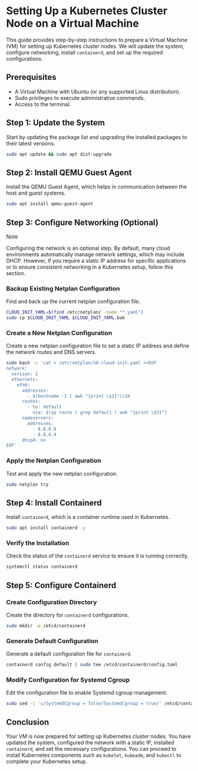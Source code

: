 # Setting Up a Kubernetes Cluster Node on a Virtual Machine

This guide provides step-by-step instructions to prepare a Virtual Machine (VM) for setting up Kubernetes cluster nodes.
We will update the system, configure networking, install `containerd`, and set up the required configurations.

## Prerequisites

- A Virtual Machine with Ubuntu (or any supported Linux distribution).
- Sudo privileges to execute administrative commands.
- Access to the terminal.

## Step 1: Update the System

Start by updating the package list and upgrading the installed packages to their latest versions.

```bash
sudo apt update && sudo apt dist-upgrade
```

## Step 2: Install QEMU Guest Agent

Install the QEMU Guest Agent, which helps in communication between the host and guest systems.

```bash
sudo apt install qemu-guest-agent
```

## Step 3: Configure Networking (Optional)

> [!NOTE]  
> Configuring the network is an optional step. By default, many cloud environments automatically manage network
> settings, which may include DHCP. However, if you require a static IP address for specific applications or to ensure
> consistent networking in a Kubernetes setup, follow this section.

### Backup Existing Netplan Configuration

Find and back up the current netplan configuration file.

```bash
CLOUD_INIT_YAML=$(find /etc/netplan/ -name "*.yaml")
sudo cp $CLOUD_INIT_YAML $CLOUD_INIT_YAML.bak
```

### Create a New Netplan Configuration

Create a new netplan configuration file to set a static IP address and define the network routes and DNS servers.

```bash
sudo bash -c 'cat > /etc/netplan/50-cloud-init.yaml <<EOF
network:
  version: 2
  ethernets:
    eth0:
      addresses:
        - $(hostname -I | awk "{print \$1}")/24
      routes:
        - to: default
          via: $(ip route | grep default | awk "{print \$3}")
      nameservers:
        addresses:
          - 8.8.8.8
          - 8.8.4.4
      dhcp4: no
EOF'
```

### Apply the Netplan Configuration

Test and apply the new netplan configuration.

```bash
sudo netplan try
```

## Step 4: Install Containerd

Install `containerd`, which is a container runtime used in Kubernetes.

```bash
sudo apt install containerd -y
```

### Verify the Installation

Check the status of the `containerd` service to ensure it is running correctly.

```bash
systemctl status containerd
```

## Step 5: Configure Containerd

### Create Configuration Directory

Create the directory for `containerd` configurations.

```bash
sudo mkdir -p /etcd/containerd
```

### Generate Default Configuration

Generate a default configuration file for `containerd`.

```bash
containerd config default | sudo tee /etcd/containerd/config.toml
```

### Modify Configuration for Systemd Cgroup

Edit the configuration file to enable Systemd cgroup management.

```bash
sudo sed -i 's/SystemdCgroup = false/SystemdCgroup = true/' /etcd/containerd/config.toml
```

## Conclusion

Your VM is now prepared for setting up Kubernetes cluster nodes. You have updated the system, configured the network
with a static IP, installed `containerd`, and set the necessary configurations. You can proceed to install Kubernetes
components such as `kubelet`, `kubeadm`, and `kubectl` to complete your Kubernetes setup.
